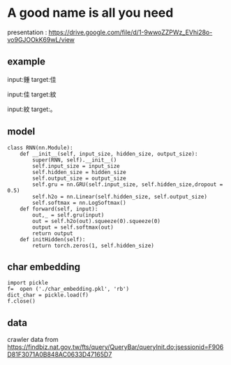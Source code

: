 # A good name is all you need 

presentation : https://drive.google.com/file/d/1-9wwoZZPWz_EVhi28o-vo9GJOOkK69wL/view

## example

input:鍾 target:佳 

input:佳 target:紋 

input:紋 target:。 


## model 

    class RNN(nn.Module):
        def __init__(self, input_size, hidden_size, output_size):
            super(RNN, self).__init__()
            self.input_size = input_size
            self.hidden_size = hidden_size
            self.output_size = output_size
            self.gru = nn.GRU(self.input_size, self.hidden_size,dropout = 0.5)
            self.h2o = nn.Linear(self.hidden_size, self.output_size)
            self.softmax = nn.LogSoftmax() 
        def forward(self, input):
            out,_ = self.gru(input)
            out = self.h2o(out).squeeze(0).squeeze(0)
            output = self.softmax(out)
            return output
        def initHidden(self):
            return torch.zeros(1, self.hidden_size)
            
## char embedding

    import pickle
    f=  open ('./char_embedding.pkl', 'rb')
    dict_char = pickle.load(f)
    f.close()

## data

crawler data from https://findbiz.nat.gov.tw/fts/query/QueryBar/queryInit.do;jsessionid=F906D81F3071A0B848AC0633D47165D7

